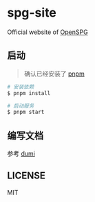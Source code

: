 # spg-site

Official website of [OpenSPG](http://spg.openkg.cn/)

## 启动

> 确认已经安装了 [pnpm](https://pnpm.io/installation)

```bash
# 安装依赖
$ pnpm install

# 启动服务
$ pnpm start

```

## 编写文档

参考 [dumi](https://d.umijs.org/guide/conventional-routing)

## LICENSE

MIT

